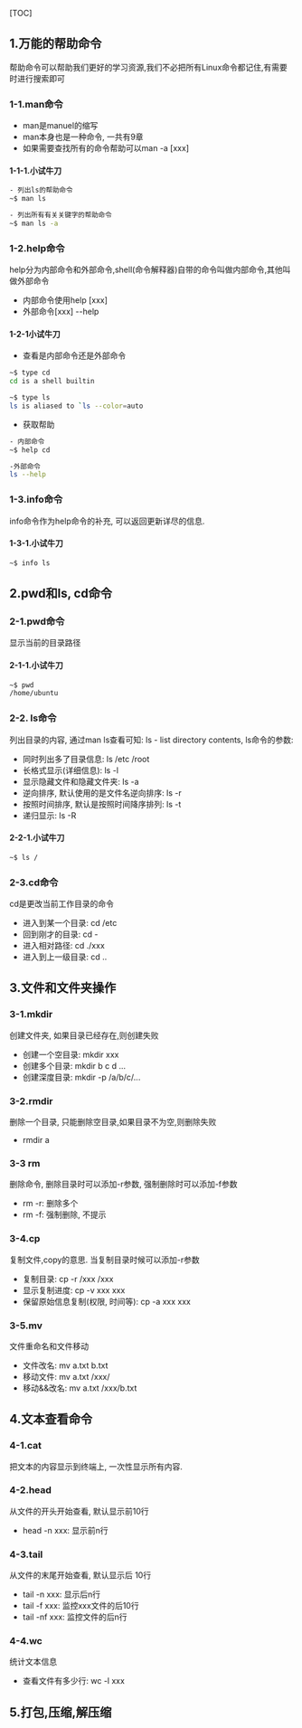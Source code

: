 [TOC]

## 1.万能的帮助命令

帮助命令可以帮助我们更好的学习资源,我们不必把所有Linux命令都记住,有需要时进行搜索即可

### 1-1.man命令
- man是manuel的缩写
- man本身也是一种命令, 一共有9章
- 如果需要查找所有的命令帮助可以man -a [xxx]

#### 1-1-1.小试牛刀

```bash
- 列出ls的帮助命令
~$ man ls

- 列出所有有关关键字的帮助命令
~$ man ls -a
```

### 1-2.help命令
help分为内部命令和外部命令,shell(命令解释器)自带的命令叫做内部命令,其他叫做外部命令
- 内部命令使用help [xxx]
- 外部命令[xxx] --help

#### 1-2-1小试牛刀

- 查看是内部命令还是外部命令

```bash
~$ type cd
cd is a shell builtin

~$ type ls
ls is aliased to `ls --color=auto
```

- 获取帮助

```bash
- 内部命令
~$ help cd

-外部命令
ls --help

```

### 1-3.info命令

info命令作为help命令的补充, 可以返回更新详尽的信息.

#### 1-3-1.小试牛刀

```bash
~$ info ls
```



## 2.pwd和ls, cd命令

### 2-1.pwd命令

显示当前的目录路径

#### 2-1-1.小试牛刀

```bash
~$ pwd
/home/ubuntu
```

### 2-2. ls命令

列出目录的内容, 通过man ls查看可知: ls - list directory contents, ls命令的参数:

- 同时列出多了目录信息: ls /etc /root
- 长格式显示(详细信息): ls -l
- 显示隐藏文件和隐藏文件夹: ls -a
- 逆向排序, 默认使用的是文件名逆向排序: ls -r
- 按照时间排序, 默认是按照时间降序排列: ls -t
- 递归显示: ls -R

#### 2-2-1.小试牛刀

```bash
~$ ls /
```

### 2-3.cd命令

cd是更改当前工作目录的命令

- 进入到某一个目录: cd /etc
- 回到刚才的目录: cd -
- 进入相对路径: cd ./xxx
- 进入到上一级目录: cd ..



## 3.文件和文件夹操作

### 3-1.mkdir

创建文件夹, 如果目录已经存在,则创建失败

- 创建一个空目录: mkdir xxx
- 创建多个目录: mkdir b c d ...
- 创建深度目录: mkdir -p /a/b/c/...

### 3-2.rmdir

删除一个目录, 只能删除空目录,如果目录不为空,则删除失败

- rmdir a

### 3-3 rm

删除命令, 删除目录时可以添加-r参数, 强制删除时可以添加-f参数

- rm -r: 删除多个
- rm -f: 强制删除, 不提示

### 3-4.cp

复制文件,copy的意思. 当复制目录时候可以添加-r参数

- 复制目录: cp -r  /xxx /xxx
- 显示复制进度: cp -v xxx xxx
- 保留原始信息复制(权限, 时间等): cp -a xxx xxx

### 3-5.mv

文件重命名和文件移动

- 文件改名: mv a.txt b.txt
- 移动文件: mv a.txt /xxx/
- 移动&&改名:  mv a.txt /xxx/b.txt



## 4.文本查看命令

### 4-1.cat

把文本的内容显示到终端上, 一次性显示所有内容.

### 4-2.head

从文件的开头开始查看, 默认显示前10行

- head -n xxx: 显示前n行

### 4-3.tail

从文件的末尾开始查看, 默认显示后 10行

- tail -n xxx: 显示后n行
- tail -f xxx: 监控xxx文件的后10行
- tail -nf xxx: 监控文件的后n行

### 4-4.wc

统计文本信息

- 查看文件有多少行: wc -l xxx



## 5.打包,压缩,解压缩



